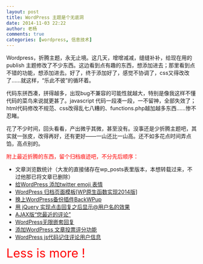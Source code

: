 ```yaml
---
layout: post
title: WordPress 主题是个无底洞
date: 2014-11-03 22:22
author: 老杨
comments: true
categories: [wordpress, 信息技术]
---
```

Wordpress，折腾主题，永无止境。这几天，增增减减，缝缝补补，给现在用的 publish 主题修改了不少东西。这边看到点有趣的东西，想添加进去；那里看到点不错的功能，想添加进去。好了，终于添加好了，感觉不协调了，css又得改改了……就这样，“乐此不彼”的循环着。

<!--more-->


代码东拼西凑，拼得越多，出现bug不兼容的可能性就越大，特别是像我这样不懂代码的菜鸟来说就更甚了。javascript 代码一段凑一段，一不留神，全部失效了；html代码修改不规范、css改得乱七八糟的、functions.php越加越多东西……惨不忍睹。

花了不少时间，回头看看，产出微乎其微，甚至没有。没事还是少折腾主题吧，其实就一张皮，改得再好，还有更好——一山还比一山高。还不如多花点时间弄点馅，高点别的。

<span style = "color:red;">附上最近折腾的东西，留个归档痕迹吧，不分先后顺序：</span>
<ul>
	<li>文章浏览数统计（大发的直接储存在wp_posts表里版本，本想转载过来，不过他那已将文章已删除）</li>
	<li><a href="/wordpress-twitter-emoji.html" target="_blank">给WordPress 添加twitter emoji 表情</a></li>
	<li><a href="/wordpress-archive-page-template-wp-primary-function-2014-edition.html" target="_blank">WordPress 归档页面模板[WP原生函数实现2014版]</a></li>
	<li><a href="/wordpress-plugin-backwpup.html" target="_blank">换上WordPress备份插件BackWPup</a></li>
	<li><a href="/384.html" target="_blank">用 jQuery 实现点击回复之后显示@用户名的效果</a></li>
	<li><a href="/369.html" target="_blank">AJAX版“您最近的评论”</a></li>
	<li><a href="/373.html" target="_blank">WordPress无限嵌套回复</a></li>
	<li><a href="http://wordpress.org/plugins/wp-fancyratings/" target="_blank">添加WordPress 文章投票评分功能</a></li>
	<li><a href="/264.html" target="_blank">WordPress js代码记住评论用户信息</a></li>
</ul>

<span style = "font-size: 24pt;color: red;">Less is more !</span>

